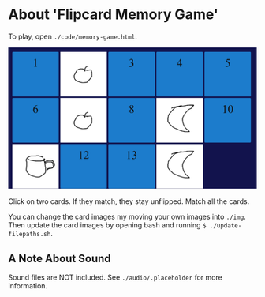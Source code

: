 # About **'Flipcard Memory Game'**

To play, open `./code/memory-game.html`.

<img src="../00_img-readme/flipcard-memory-game.jpg" alt="flipcard memory game" width="600" height="auto"/>

Click on two cards. If they match, they stay unflipped. Match all the cards.


You can change the card images my moving your own images into `./img`. Then update the card images by opening bash and running `$ ./update-filepaths.sh`.

## A Note About Sound

Sound files are NOT included. See `./audio/.placeholder` for more information.